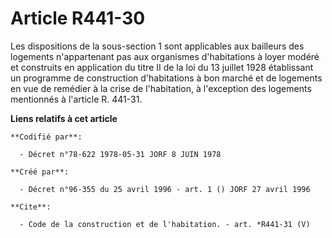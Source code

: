 # Article R441-30

Les dispositions de la sous-section 1 sont applicables aux bailleurs des logements n'appartenant pas aux organismes
d'habitations à loyer modéré et construits en application du titre II de la loi du 13 juillet 1928 établissant un programme
de construction d'habitations à bon marché et de logements en vue de remédier à la crise de l'habitation, à l'exception des
logements mentionnés à l'article R. 441-31.

**Liens relatifs à cet article**

	**Codifié par**:

	  - Décret n°78-622 1978-05-31 JORF 8 JUIN 1978

	**Créé par**:

	  - Décret n°96-355 du 25 avril 1996 - art. 1 () JORF 27 avril 1996

	**Cite**:

	  - Code de la construction et de l'habitation. - art. *R441-31 (V)
